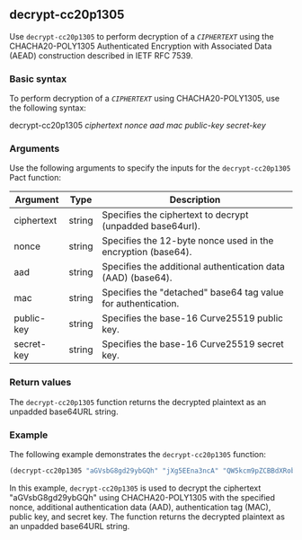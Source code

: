 ## decrypt-cc20p1305
Use `decrypt-cc20p1305` to perform decryption of a *`CIPHERTEXT`* using the CHACHA20-POLY1305 Authenticated Encryption with Associated Data (AEAD) construction described in IETF RFC 7539.

### Basic syntax

To perform decryption of a *`CIPHERTEXT`* using CHACHA20-POLY1305, use the following syntax:

decrypt-cc20p1305 *ciphertext* *nonce* *aad* *mac* *public-key* *secret-key*

### Arguments

Use the following arguments to specify the inputs for the `decrypt-cc20p1305` Pact function:

| Argument   | Type   | Description                                                  |
|------------|--------|--------------------------------------------------------------|
| ciphertext | string | Specifies the ciphertext to decrypt (unpadded base64url).    |
| nonce      | string | Specifies the 12-byte nonce used in the encryption (base64).|
| aad        | string | Specifies the additional authentication data (AAD) (base64).|
| mac        | string | Specifies the "detached" base64 tag value for authentication.|
| public-key | string | Specifies the base-16 Curve25519 public key.                |
| secret-key | string | Specifies the base-16 Curve25519 secret key.                |

### Return values

The `decrypt-cc20p1305` function returns the decrypted plaintext as an unpadded base64URL string.

### Example

The following example demonstrates the `decrypt-cc20p1305` function:

```lisp
(decrypt-cc20p1305 "aGVsbG8gd29ybGQh" "jXg5EEna3ncA" "QW5kcm9pZCBBdXRob3JpemF0aW9uIERhdGE" "yzNz8N5cc0ZT4vp_zV-6PmfYvgEtZhhlS8_JZ6odS0A" "A9Fp8OL3Mgu_8haIjy8JhsmLzPmzJ0JcbE9kSVNB5Y" "MwYTMzc2NjVhZGFmY2QxMzM4Y2I1ZmU2ZDM1YjQ3MzU") 
```

In this example, `decrypt-cc20p1305` is used to decrypt the ciphertext "aGVsbG8gd29ybGQh" using CHACHA20-POLY1305 with the specified nonce, additional authentication data (AAD), authentication tag (MAC), public key, and secret key. The function returns the decrypted plaintext as an unpadded base64URL string.

